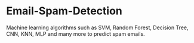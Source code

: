 # Email-Spam-Detection
Machine learning algorithms such as SVM, Random Forest, Decision Tree, CNN, KNN, MLP and many more to predict spam emails.
